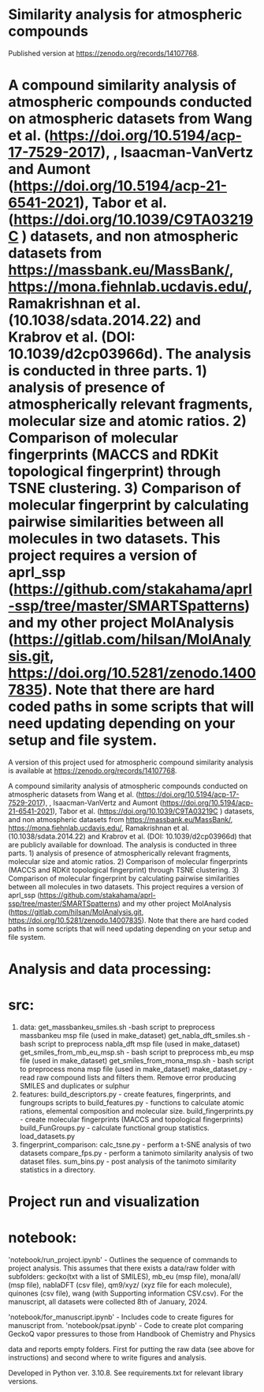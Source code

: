 # Similarity analysis for atmospheric compounds 


Published version at https://zenodo.org/records/14107768.


A compound similarity analysis of atmospheric compounds conducted on atmospheric datasets from Wang et al. (https://doi.org/10.5194/acp-17-7529-2017), , Isaacman-VanVertz and Aumont (https://doi.org/10.5194/acp-21-6541-2021), Tabor et al. (https://doi.org/10.1039/C9TA03219C ) datasets, and non atmospheric datasets from https://massbank.eu/MassBank/, https://mona.fiehnlab.ucdavis.edu/, Ramakrishnan et al. (10.1038/sdata.2014.22) and Krabrov et al. (DOI: 10.1039/d2cp03966d). The analysis is conducted in three parts. 1) analysis of presence of atmospherically relevant fragments, molecular size and atomic ratios. 2) Comparison of molecular fingerprints (MACCS and RDKit topological fingerprint) through TSNE clustering. 3) Comparison of molecular fingerprint by calculating pairwise similarities between all molecules in two datasets. This project requires a version of aprl_ssp (https://github.com/stakahama/aprl-ssp/tree/master/SMARTSpatterns) and my other project MolAnalysis (https://gitlab.com/hilsan/MolAnalysis.git, https://doi.org/10.5281/zenodo.14007835). Note that there are hard coded paths in some scripts that will need updating depending on your setup and file system.
=======
A version of this project used for atmospheric compound similarity analysis is available at https://zenodo.org/records/14107768.

A compound similarity analysis of atmospheric compounds conducted on atmospheric datasets from Wang et al. (https://doi.org/10.5194/acp-17-7529-2017), , Isaacman-VanVertz and Aumont (https://doi.org/10.5194/acp-21-6541-2021), Tabor et al. (https://doi.org/10.1039/C9TA03219C ) datasets, and non atmospheric datasets from https://massbank.eu/MassBank/, https://mona.fiehnlab.ucdavis.edu/, Ramakrishnan et al. (10.1038/sdata.2014.22) and Krabrov et al. (DOI: 10.1039/d2cp03966d) that are publicly available for download. The analysis is conducted in three parts. 1) analysis of presence of atmospherically relevant fragments, molecular size and atomic ratios. 2) Comparison of molecular fingerprints (MACCS and RDKit topological fingerprint) through TSNE clustering. 3) Comparison of molecular fingerprint by calculating pairwise similarities between all molecules in two datasets. This project requires a version of aprl_ssp (https://github.com/stakahama/aprl-ssp/tree/master/SMARTSpatterns) and my other project MolAnalysis (https://gitlab.com/hilsan/MolAnalysis.git, https://doi.org/10.5281/zenodo.14007835). Note that there are hard coded paths in some scripts that will need updating depending on your setup and file system.

# Analysis and data processing:
# src:
 1. data:
        get_massbankeu_smiles.sh -bash script to preprocess massbankeu msp file (used in make_dataset)
        get_nabla_dft_smiles.sh - bash script to preprocess nabla_dft msp file (used in make_dataset)
        get_smiles_from_mb_eu_msp.sh - bash script to preprocess mb_eu msp file (used in make_dataset)
        get_smiles_from_mona_msp.sh - bash script to preprocess mona msp file (used in make_dataset)
        make_dataset.py - read raw compound lists and filters them. Remove error producing SMILES and duplicates or sulphur 
 2. features:
        build_descriptors.py - create  features, fingerprints, and fungroups scripts to 
        build_features.py - functions to calculate atomic rations, elemental composition and molecular size.
        build_fingerprints.py - create molecular fingerprints (MACCS and topological fingerprints)
        build_FunGroups.py - calculate functional group statistics. 
        load_datasets.py
 3. fingerprint_comparison:
        calc_tsne.py  - perform a t-SNE analysis of two datasets 
        compare_fps.py - perform a tanimoto similarity analysis of two dataset files. 
        sum_bins.py - post analysis of the tanimoto similarity statistics in a directory.


# Project run and visualization 
# notebook:
 'notebook/run_project.ipynb' - Outlines the sequence of commands to project analysis. This assumes that there exists a data/raw folder with subfolders: gecko(txt with a list of SMILES), mb_eu (msp file), mona/all/ (msp file), nablaDFT (csv file), qm9/xyz/ (xyz file for each molecule), quinones (csv file), wang (with Supporting information CSV.csv). For the manuscript, all datasets were collected 8th of January, 2024.

 'notebook/for_manuscript.ipynb' - Includes code to create figures for manuscript from.
 'notebook/psat.ipynb' - Code to create plot comparing GeckoQ vapor pressures to those from Handbook of Chemistry and Physics

 data and reports empty folders. First for putting the raw data (see above for instructions) and second where to write figures and analysis.
 



Developed in Python ver. 3.10.8. See requirements.txt for relevant library versions.
